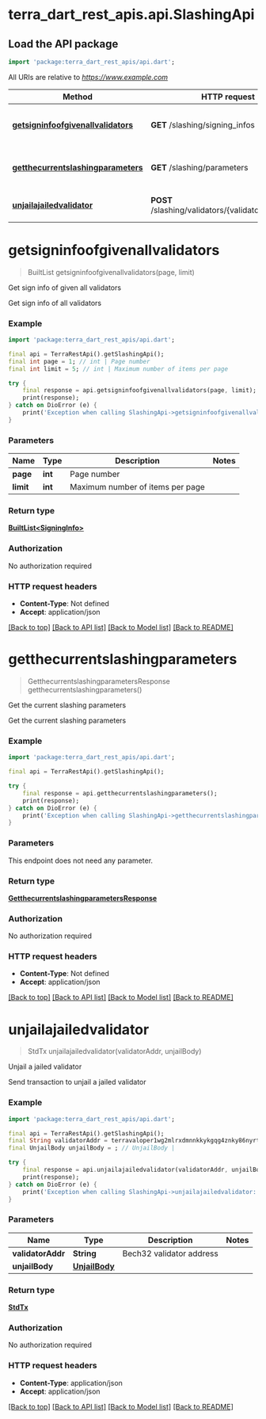 # terra_dart_rest_apis.api.SlashingApi

## Load the API package
```dart
import 'package:terra_dart_rest_apis/api.dart';
```

All URIs are relative to *https://www.example.com*

Method | HTTP request | Description
------------- | ------------- | -------------
[**getsigninfoofgivenallvalidators**](SlashingApi.md#getsigninfoofgivenallvalidators) | **GET** /slashing/signing_infos | Get sign info of given all validators
[**getthecurrentslashingparameters**](SlashingApi.md#getthecurrentslashingparameters) | **GET** /slashing/parameters | Get the current slashing parameters
[**unjailajailedvalidator**](SlashingApi.md#unjailajailedvalidator) | **POST** /slashing/validators/{validatorAddr}/unjail | Unjail a jailed validator


# **getsigninfoofgivenallvalidators**
> BuiltList<SigningInfo> getsigninfoofgivenallvalidators(page, limit)

Get sign info of given all validators

Get sign info of all validators

### Example
```dart
import 'package:terra_dart_rest_apis/api.dart';

final api = TerraRestApi().getSlashingApi();
final int page = 1; // int | Page number
final int limit = 5; // int | Maximum number of items per page

try {
    final response = api.getsigninfoofgivenallvalidators(page, limit);
    print(response);
} catch on DioError (e) {
    print('Exception when calling SlashingApi->getsigninfoofgivenallvalidators: $e\n');
}
```

### Parameters

Name | Type | Description  | Notes
------------- | ------------- | ------------- | -------------
 **page** | **int**| Page number | 
 **limit** | **int**| Maximum number of items per page | 

### Return type

[**BuiltList&lt;SigningInfo&gt;**](SigningInfo.md)

### Authorization

No authorization required

### HTTP request headers

 - **Content-Type**: Not defined
 - **Accept**: application/json

[[Back to top]](#) [[Back to API list]](../README.md#documentation-for-api-endpoints) [[Back to Model list]](../README.md#documentation-for-models) [[Back to README]](../README.md)

# **getthecurrentslashingparameters**
> GetthecurrentslashingparametersResponse getthecurrentslashingparameters()

Get the current slashing parameters

Get the current slashing parameters

### Example
```dart
import 'package:terra_dart_rest_apis/api.dart';

final api = TerraRestApi().getSlashingApi();

try {
    final response = api.getthecurrentslashingparameters();
    print(response);
} catch on DioError (e) {
    print('Exception when calling SlashingApi->getthecurrentslashingparameters: $e\n');
}
```

### Parameters
This endpoint does not need any parameter.

### Return type

[**GetthecurrentslashingparametersResponse**](GetthecurrentslashingparametersResponse.md)

### Authorization

No authorization required

### HTTP request headers

 - **Content-Type**: Not defined
 - **Accept**: application/json

[[Back to top]](#) [[Back to API list]](../README.md#documentation-for-api-endpoints) [[Back to Model list]](../README.md#documentation-for-models) [[Back to README]](../README.md)

# **unjailajailedvalidator**
> StdTx unjailajailedvalidator(validatorAddr, unjailBody)

Unjail a jailed validator

Send transaction to unjail a jailed validator

### Example
```dart
import 'package:terra_dart_rest_apis/api.dart';

final api = TerraRestApi().getSlashingApi();
final String validatorAddr = terravaloper1wg2mlrxdmnnkkykgqg4znky86nyrtc45q7a85l; // String | Bech32 validator address
final UnjailBody unjailBody = ; // UnjailBody | 

try {
    final response = api.unjailajailedvalidator(validatorAddr, unjailBody);
    print(response);
} catch on DioError (e) {
    print('Exception when calling SlashingApi->unjailajailedvalidator: $e\n');
}
```

### Parameters

Name | Type | Description  | Notes
------------- | ------------- | ------------- | -------------
 **validatorAddr** | **String**| Bech32 validator address | 
 **unjailBody** | [**UnjailBody**](UnjailBody.md)|  | 

### Return type

[**StdTx**](StdTx.md)

### Authorization

No authorization required

### HTTP request headers

 - **Content-Type**: application/json
 - **Accept**: application/json

[[Back to top]](#) [[Back to API list]](../README.md#documentation-for-api-endpoints) [[Back to Model list]](../README.md#documentation-for-models) [[Back to README]](../README.md)

